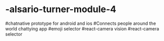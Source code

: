 # -alsario-turner-module-4
#chatnative prototype for android and ios 
#Connects people around the world chattying app 
#emoji selector
#react-camera vision
#react-camera selector
